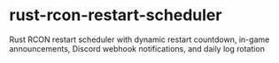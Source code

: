 # rust-rcon-restart-scheduler
Rust RCON restart scheduler with dynamic restart countdown, in-game announcements, Discord webhook notifications, and daily log rotation
